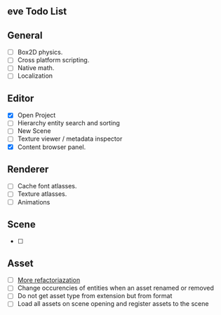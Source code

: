 ## eve Todo List

## General
- [ ] Box2D physics.
- [ ] Cross platform scripting.
- [ ] Native math.
- [ ] Localization

## Editor
- [x] Open Project
- [ ] Hierarchy entity search and sorting
- [ ] New Scene
- [ ] Texture viewer / metadata inspector
- [x] Content browser panel.

## Renderer
- [ ] Cache font atlasses.
- [ ] Texture atlasses.
- [ ] Animations

## Scene
- [ ]

## Asset
- [ ] [More refactoriazation](https://developer.valvesoftware.com/wiki/Asset_System)
- [ ] Change occurencies of entities when an asset renamed or removed
- [ ] Do not get asset type from extension but from format
- [ ] Load all assets on scene opening and register assets to the scene

